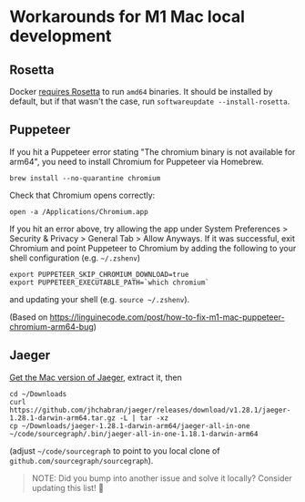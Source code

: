 # Workarounds for M1 Mac local development

## Rosetta

Docker [requires Rosetta](https://docs.docker.com/desktop/mac/apple-silicon/#system-requirements) to run `amd64` binaries. It should be installed by default, but if that wasn't the case, run `softwareupdate --install-rosetta`.

## Puppeteer
If you hit a Puppeteer error stating "The chromium binary is not available for arm64", you need to install Chromium for Puppeteer via Homebrew.

```
brew install --no-quarantine chromium
```

Check that Chromium opens correctly:
```
open -a /Applications/Chromium.app
```

If you hit an error above, try allowing the app under System Preferences > Security & Privacy > General Tab > Allow Anyways. If it was successful, exit Chromium and point Puppeteer to Chromium by adding the following to your shell configuration (e.g. `~/.zshenv`)
```
export PUPPETEER_SKIP_CHROMIUM_DOWNLOAD=true
export PUPPETEER_EXECUTABLE_PATH=`which chromium`
```

and updating your shell (e.g. `source ~/.zshenv`). 

(Based on https://linguinecode.com/post/how-to-fix-m1-mac-puppeteer-chromium-arm64-bug)

## Jaeger

[Get the Mac version of Jaeger](https://github.com/jhchabran/jaeger/releases/download/v1.28.1/jaeger-1.28.1-darwin-arm64.tar.gz), extract it, then

```
cd ~/Downloads
curl https://github.com/jhchabran/jaeger/releases/download/v1.28.1/jaeger-1.28.1-darwin-arm64.tar.gz -L | tar -xz
cp ~/Downloads/jaeger-1.28.1-darwin-arm64/jaeger-all-in-one ~/code/sourcegraph/.bin/jaeger-all-in-one-1.18.1-darwin-arm64
```

(adjust `~/code/sourcegraph` to point to you local clone of `github.com/sourcegraph/sourcegraph`).

> NOTE: Did you bump into another issue and solve it locally? Consider updating this list! 🙇
